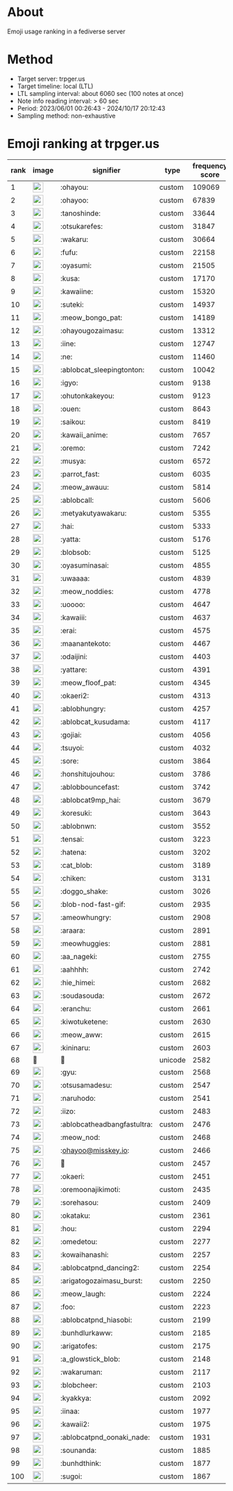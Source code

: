 # About
Emoji usage ranking in a fediverse server

# Method
- Target server: trpger.us
- Target timeline: local (LTL)
- LTL sampling interval: about 6060 sec (100 notes at once)
- Note info reading interval: > 60 sec
- Period: 2023/06/01 00:26:43 - 2024/10/17 20:12:43 
- Sampling method: non-exhaustive

# Emoji ranking at trpger.us

|rank|image|signifier|type|frequency score|
|----|----|----|----|----|
|1|<img height="24" src="https://trpger.us/emoji/ohayou.webp">|:ohayou:|custom|109069|
|2|<img height="24" src="https://trpger.us/emoji/ohayoo.webp">|:ohayoo:|custom|67839|
|3|<img height="24" src="https://trpger.us/emoji/tanoshinde.webp">|:tanoshinde:|custom|33644|
|4|<img height="24" src="https://trpger.us/emoji/otsukarefes.webp">|:otsukarefes:|custom|31847|
|5|<img height="24" src="https://trpger.us/emoji/wakaru.webp">|:wakaru:|custom|30664|
|6|<img height="24" src="https://trpger.us/emoji/fufu.webp">|:fufu:|custom|22158|
|7|<img height="24" src="https://trpger.us/emoji/oyasumi.webp">|:oyasumi:|custom|21505|
|8|<img height="24" src="https://trpger.us/emoji/kusa.webp">|:kusa:|custom|17170|
|9|<img height="24" src="https://trpger.us/emoji/kawaiine.webp">|:kawaiine:|custom|15320|
|10|<img height="24" src="https://trpger.us/emoji/suteki.webp">|:suteki:|custom|14937|
|11|<img height="24" src="https://trpger.us/emoji/meow_bongo_pat.webp">|:meow_bongo_pat:|custom|14189|
|12|<img height="24" src="https://trpger.us/emoji/ohayougozaimasu.webp">|:ohayougozaimasu:|custom|13312|
|13|<img height="24" src="https://trpger.us/emoji/iine.webp">|:iine:|custom|12747|
|14|<img height="24" src="https://trpger.us/emoji/ne.webp">|:ne:|custom|11460|
|15|<img height="24" src="https://trpger.us/emoji/ablobcat_sleepingtonton.webp">|:ablobcat_sleepingtonton:|custom|10042|
|16|<img height="24" src="https://trpger.us/emoji/igyo.webp">|:igyo:|custom|9138|
|17|<img height="24" src="https://trpger.us/emoji/ohutonkakeyou.webp">|:ohutonkakeyou:|custom|9123|
|18|<img height="24" src="https://trpger.us/emoji/ouen.webp">|:ouen:|custom|8643|
|19|<img height="24" src="https://trpger.us/emoji/saikou.webp">|:saikou:|custom|8419|
|20|<img height="24" src="https://trpger.us/emoji/kawaii_anime.webp">|:kawaii_anime:|custom|7657|
|21|<img height="24" src="https://trpger.us/emoji/oremo.webp">|:oremo:|custom|7242|
|22|<img height="24" src="https://trpger.us/emoji/musya.webp">|:musya:|custom|6572|
|23|<img height="24" src="https://trpger.us/emoji/parrot_fast.webp">|:parrot_fast:|custom|6035|
|24|<img height="24" src="https://trpger.us/emoji/meow_awauu.webp">|:meow_awauu:|custom|5814|
|25|<img height="24" src="https://trpger.us/emoji/ablobcall.webp">|:ablobcall:|custom|5606|
|26|<img height="24" src="https://trpger.us/emoji/metyakutyawakaru.webp">|:metyakutyawakaru:|custom|5355|
|27|<img height="24" src="https://trpger.us/emoji/hai.webp">|:hai:|custom|5333|
|28|<img height="24" src="https://trpger.us/emoji/yatta.webp">|:yatta:|custom|5176|
|29|<img height="24" src="https://trpger.us/emoji/blobsob.webp">|:blobsob:|custom|5125|
|30|<img height="24" src="https://trpger.us/emoji/oyasuminasai.webp">|:oyasuminasai:|custom|4855|
|31|<img height="24" src="https://trpger.us/emoji/uwaaaa.webp">|:uwaaaa:|custom|4839|
|32|<img height="24" src="https://trpger.us/emoji/meow_noddies.webp">|:meow_noddies:|custom|4778|
|33|<img height="24" src="https://trpger.us/emoji/uoooo.webp">|:uoooo:|custom|4647|
|34|<img height="24" src="https://trpger.us/emoji/kawaiii.webp">|:kawaiii:|custom|4637|
|35|<img height="24" src="https://trpger.us/emoji/erai.webp">|:erai:|custom|4575|
|36|<img height="24" src="https://trpger.us/emoji/maanantekoto.webp">|:maanantekoto:|custom|4467|
|37|<img height="24" src="https://trpger.us/emoji/odaijini.webp">|:odaijini:|custom|4403|
|38|<img height="24" src="https://trpger.us/emoji/yattare.webp">|:yattare:|custom|4391|
|39|<img height="24" src="https://trpger.us/emoji/meow_floof_pat.webp">|:meow_floof_pat:|custom|4345|
|40|<img height="24" src="https://trpger.us/emoji/okaeri2.webp">|:okaeri2:|custom|4313|
|41|<img height="24" src="https://trpger.us/emoji/ablobhungry.webp">|:ablobhungry:|custom|4257|
|42|<img height="24" src="https://trpger.us/emoji/ablobcat_kusudama.webp">|:ablobcat_kusudama:|custom|4117|
|43|<img height="24" src="https://trpger.us/emoji/gojiai.webp">|:gojiai:|custom|4056|
|44|<img height="24" src="https://trpger.us/emoji/tsuyoi.webp">|:tsuyoi:|custom|4032|
|45|<img height="24" src="https://trpger.us/emoji/sore.webp">|:sore:|custom|3864|
|46|<img height="24" src="https://trpger.us/emoji/honshitujouhou.webp">|:honshitujouhou:|custom|3786|
|47|<img height="24" src="https://trpger.us/emoji/ablobbouncefast.webp">|:ablobbouncefast:|custom|3742|
|48|<img height="24" src="https://trpger.us/emoji/ablobcat9mp_hai.webp">|:ablobcat9mp_hai:|custom|3679|
|49|<img height="24" src="https://trpger.us/emoji/koresuki.webp">|:koresuki:|custom|3643|
|50|<img height="24" src="https://trpger.us/emoji/ablobnwn.webp">|:ablobnwn:|custom|3552|
|51|<img height="24" src="https://trpger.us/emoji/tensai.webp">|:tensai:|custom|3223|
|52|<img height="24" src="https://trpger.us/emoji/hatena.webp">|:hatena:|custom|3202|
|53|<img height="24" src="https://trpger.us/emoji/cat_blob.webp">|:cat_blob:|custom|3189|
|54|<img height="24" src="https://trpger.us/emoji/chiken.webp">|:chiken:|custom|3131|
|55|<img height="24" src="https://trpger.us/emoji/doggo_shake.webp">|:doggo_shake:|custom|3026|
|56|<img height="24" src="https://trpger.us/emoji/blob-nod-fast-gif.webp">|:blob-nod-fast-gif:|custom|2935|
|57|<img height="24" src="https://trpger.us/emoji/ameowhungry.webp">|:ameowhungry:|custom|2908|
|58|<img height="24" src="https://trpger.us/emoji/araara.webp">|:araara:|custom|2891|
|59|<img height="24" src="https://trpger.us/emoji/meowhuggies.webp">|:meowhuggies:|custom|2881|
|60|<img height="24" src="https://trpger.us/emoji/aa_nageki.webp">|:aa_nageki:|custom|2755|
|61|<img height="24" src="https://trpger.us/emoji/aahhhh.webp">|:aahhhh:|custom|2742|
|62|<img height="24" src="https://trpger.us/emoji/hie_himei.webp">|:hie_himei:|custom|2682|
|63|<img height="24" src="https://trpger.us/emoji/soudasouda.webp">|:soudasouda:|custom|2672|
|64|<img height="24" src="https://trpger.us/emoji/eranchu.webp">|:eranchu:|custom|2661|
|65|<img height="24" src="https://trpger.us/emoji/kiwotuketene.webp">|:kiwotuketene:|custom|2630|
|66|<img height="24" src="https://trpger.us/emoji/meow_aww.webp">|:meow_aww:|custom|2615|
|67|<img height="24" src="https://trpger.us/emoji/kininaru.webp">|:kininaru:|custom|2603|
|68|🍮|🍮|unicode|2582|
|69|<img height="24" src="https://trpger.us/emoji/gyu.webp">|:gyu:|custom|2568|
|70|<img height="24" src="https://trpger.us/emoji/otsusamadesu.webp">|:otsusamadesu:|custom|2547|
|71|<img height="24" src="https://trpger.us/emoji/naruhodo.webp">|:naruhodo:|custom|2541|
|72|<img height="24" src="https://trpger.us/emoji/iizo.webp">|:iizo:|custom|2483|
|73|<img height="24" src="https://trpger.us/emoji/ablobcatheadbangfastultra.webp">|:ablobcatheadbangfastultra:|custom|2476|
|74|<img height="24" src="https://trpger.us/emoji/meow_nod.webp">|:meow_nod:|custom|2468|
|75|<img height="24" src="https://trpger.us/emoji/ohayoo.webp">|:ohayoo@misskey.io:|custom|2466|
|76|<img height="24" src="https://trpger.us/emoji/birthday.webp">|:birthday:|custom|2457|
|77|<img height="24" src="https://trpger.us/emoji/okaeri.webp">|:okaeri:|custom|2451|
|78|<img height="24" src="https://trpger.us/emoji/oremoonajikimoti.webp">|:oremoonajikimoti:|custom|2435|
|79|<img height="24" src="https://trpger.us/emoji/sorehasou.webp">|:sorehasou:|custom|2409|
|80|<img height="24" src="https://trpger.us/emoji/okataku.webp">|:okataku:|custom|2361|
|81|<img height="24" src="https://trpger.us/emoji/hou.webp">|:hou:|custom|2294|
|82|<img height="24" src="https://trpger.us/emoji/omedetou.webp">|:omedetou:|custom|2277|
|83|<img height="24" src="https://trpger.us/emoji/kowaihanashi.webp">|:kowaihanashi:|custom|2257|
|84|<img height="24" src="https://trpger.us/emoji/ablobcatpnd_dancing2.webp">|:ablobcatpnd_dancing2:|custom|2254|
|85|<img height="24" src="https://trpger.us/emoji/arigatogozaimasu_burst.webp">|:arigatogozaimasu_burst:|custom|2250|
|86|<img height="24" src="https://trpger.us/emoji/meow_laugh.webp">|:meow_laugh:|custom|2224|
|87|<img height="24" src="https://trpger.us/emoji/foo.webp">|:foo:|custom|2223|
|88|<img height="24" src="https://trpger.us/emoji/ablobcatpnd_hiasobi.webp">|:ablobcatpnd_hiasobi:|custom|2199|
|89|<img height="24" src="https://trpger.us/emoji/bunhdlurkaww.webp">|:bunhdlurkaww:|custom|2185|
|90|<img height="24" src="https://trpger.us/emoji/arigatofes.webp">|:arigatofes:|custom|2175|
|91|<img height="24" src="https://trpger.us/emoji/a_glowstick_blob.webp">|:a_glowstick_blob:|custom|2148|
|92|<img height="24" src="https://trpger.us/emoji/wakaruman.webp">|:wakaruman:|custom|2117|
|93|<img height="24" src="https://trpger.us/emoji/blobcheer.webp">|:blobcheer:|custom|2103|
|94|<img height="24" src="https://trpger.us/emoji/kyakkya.webp">|:kyakkya:|custom|2092|
|95|<img height="24" src="https://trpger.us/emoji/iinaa.webp">|:iinaa:|custom|1977|
|96|<img height="24" src="https://trpger.us/emoji/kawaii2.webp">|:kawaii2:|custom|1975|
|97|<img height="24" src="https://trpger.us/emoji/ablobcatpnd_oonaki_nade.webp">|:ablobcatpnd_oonaki_nade:|custom|1931|
|98|<img height="24" src="https://trpger.us/emoji/sounanda.webp">|:sounanda:|custom|1885|
|99|<img height="24" src="https://trpger.us/emoji/bunhdthink.webp">|:bunhdthink:|custom|1877|
|100|<img height="24" src="https://trpger.us/emoji/sugoi.webp">|:sugoi:|custom|1867|
